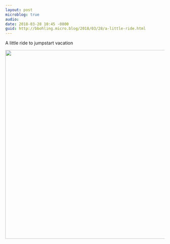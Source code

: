 ```yaml
---
layout: post
microblog: true
audio: 
date: 2018-03-28 10:45 -0800
guid: http://bbohling.micro.blog/2018/03/28/a-little-ride.html
---
```

A little ride to jumpstart vacation

<img src="http://micro.brandonbohling.com/uploads/2018/63ce26c6aa.jpg" width="600" height="599" />
